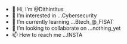 - 👋 Hi, I’m @Dithintitus
- 👀 I’m interested in ...Cybersecurity
- 🌱 I’m currently learning ...Btech_@_FISAT
- 💞️ I’m looking to collaborate on ...nothing_yet
- 📫 How to reach me ...INSTA

<!---
Dithintitus/Dithintitus is a ✨ special ✨ repository because its `README.md` (this file) appears on your GitHub profile.
You can click the Preview link to take a look at your changes.
--->

